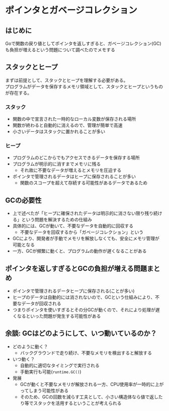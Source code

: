 # ポインタとガベージコレクション

## はじめに

Goで関数の戻り値としてポインタを返しすぎると、ガベージコレクション(GC)も負担が増えるという問題について調べたのでメモする

## スタックとヒープ

まずは前提として、スタックとヒープを理解する必要がある。  
プログラムがデータを保存するメモリ領域として、スタックとヒープというものが存在する。

### スタック

- 関数の中で宣言された一時的なローカル変数が保存される場所
- 関数が終わると自動的に消えるので、管理が簡単で高速
- 小さいデータはスタックに置かれることが多い

### ヒープ

- プログラムのどこからでもアクセスできるデータを保存する場所
- プログラムが明示的に消すまでメモリに残る
  - それ故に不要なデータが増えるとメモリを圧迫する
- ポインタで管理されるデータはヒープに保存されることが多い
  - 関数のスコープを超えて存続する可能性があるデータであるため

## GCの必要性

- 上で述べたが「ヒープに確保されたデータは明示的に消さない限り残り続ける」という問題を解決するための仕組み
- 具体的には、GCが動いて、不要なデータを自動的に回収する
  - 不要なデータを回収するから「ガベージコレクション」という
- GCにより、開発者が手動でメモリを解放しなくても、安全にメモリ管理が可能となる
- 一方、GCが頻繁に動くと、プログラムの動作が遅くなることがある

## ポインタを返しすぎるとGCの負担が増える問題まとめ

- ポインタで管理されるデータヒープに保存される(ことが多い)
- ヒープのデータは自動的には消されないので、GCという仕組みにより、不要なデータが回収される
- つまりポインタを使いすぎるとその分GCが動くので、それにより処理が遅くなるといった問題が発生する可能性がある

## 余談: GCはどのようにして、いつ動いているのか？

- どのように動く？
  - バックグラウンドで走り続け、不要なメモリを検出すると解放する
- いつ動く？
  - 自動的に適切なタイミングで実行される
  - 手動実行も可能(`runtime.GC()`)
- 発展
  - GCが動くと不要なメモリが解放される一方、CPU使用率が一時的に上がってしまう可能性がある
  - そのため、GCの回数を減らす工夫として、小さい構造体なら値で返したり等でスタックを活用するということが考えられる